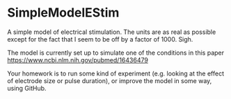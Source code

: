 # SimpleModelEStim
A simple model of electrical stimulation. The units are as real as possible except for the fact that I seem to be off by a factor of 1000. Sigh.

The model is currently set up to simulate one of the conditions in this paper
https://www.ncbi.nlm.nih.gov/pubmed/16436479

Your homework is to run some kind of experiment (e.g. looking at the effect of electrode size or pulse duration), or improve the model in some way, using GitHub. 
